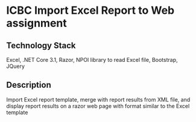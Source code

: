 # ICBC Import Excel Report to Web assignment

## Technology Stack
Excel, .NET Core 3.1, Razor, NPOI library to read Excel file, Bootstrap, JQuery

## Description
Import Excel report template, merge with report results from XML file, and display report results on a razor web page with format similar to the Excel template

